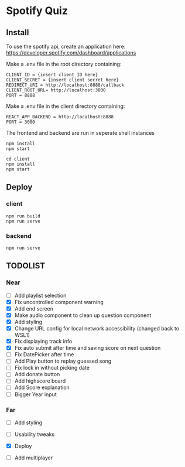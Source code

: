 # Spotify Quiz

## Install  
To use the spotify api, create an application here:
https://developer.spotify.com/dashboard/applications

Make a .env file in the root directory containing:
```
CLIENT_ID = {insert client ID here}
CLIENT_SECRET = {insert client secret here}
REDIRECT_URI = http://localhost:8888/callback
CLIENT_ROOT_URL= http://localhost:3000
PORT = 8888
```

Make a .env file in the client directory containing:

```
REACT_APP_BACKEND = http://localhost:8888
PORT = 3000
```

The frontend and backend are run in seperate shell instances
```
npm install
npm start
```

```
cd client
npm install
npm start
```

## Deploy
### client

```
npm run build
npm run serve
```

### backend
```
npm run serve
```



## TODOLIST

### Near
- [ ] Add playlist selection
- [x] Fix uncontrolled component warning
- [x] Add end screen
- [x] Make audio component to clean up question component
- [x] Add styling
- [x] Change URL config for local network accessibility (changed back to WSL1)
- [x] Fix displaying track info
- [x] Fix auto submit after time and saving score on next question
- [ ] Fix DatePicker after time
- [ ] Add Play button to replay guessed song
- [ ] Fix lock in without picking date
- [ ] Add donate button
- [ ] Add highscore board
- [ ] Add Score explanation
- [ ] Bigger Year input
### Far
- [ ] Add styling
- [ ] Usability tweaks
- [x] Deploy
- [ ] Add multiplayer




